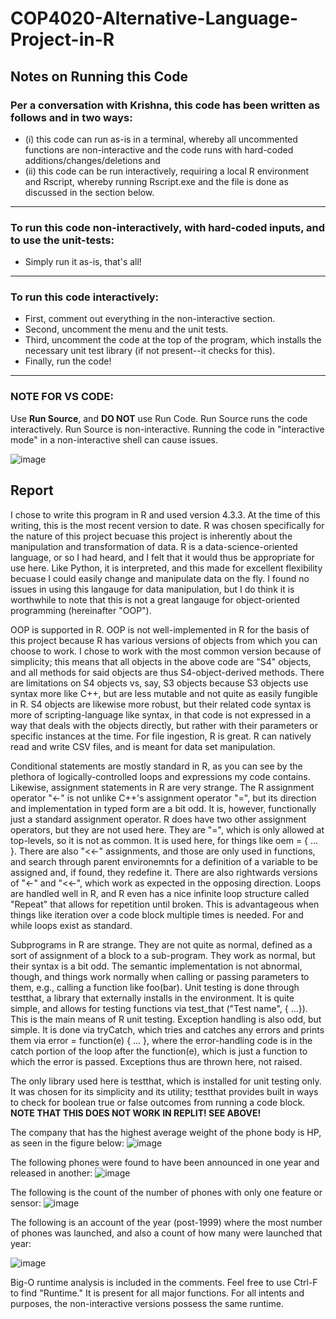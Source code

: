 # COP4020-Alternative-Language-Project-in-R
## Notes on Running this Code
### Per a conversation with Krishna, this code has been written as follows and in two ways: 
- (i) this code can run as-is in a terminal, whereby all uncommented functions are non-interactive and the code runs with hard-coded additions/changes/deletions and
- (ii) this code can be run interactively, requiring a local R environment and Rscript, whereby running Rscript.exe and the file is done as discussed in the section below.

---

### __To run this code non-interactively, with hard-coded inputs, and to use the unit-tests:__
- Simply run it as-is, that's all!

---

### __To run this code interactively:__
- First, comment out everything in the non-interactive section.
- Second, uncomment the menu and the unit tests.
- Third, uncomment the code at the top of the program, which installs the necessary unit test library (if not present--it checks for this).
- Finally, run the code!

---

### **NOTE FOR VS CODE**: 

Use **Run Source**, and **DO NOT** use Run Code. Run Source runs the code interactively. Run Source is non-interactive.
Running the code in "interactive mode" in a non-interactive shell can cause issues.

![image](https://github.com/WJGardnerJr/COP4020-Alternative-Language-Project-in-R/assets/135628958/f69390d3-f0db-4626-9514-b10ca10aed8b)

## Report

I chose to write this program in R and used version 4.3.3. At the time of this writing, this is the most recent
version to date. R was chosen specifically for the nature of this project becuase this project is inherently about the
manipulation and transformation of data. R is a data-science-oriented language, or so I had heard, and I felt that it would
thus be appropriate for use here. Like Python, it is interpreted, and this made for excellent flexibility becuase I could easily
change and manipulate data on the fly. I found no issues in using this langauge for data manipulation, but I do think it is 
worthwhile to note that this is not a great langauge for object-oriented programming (hereinafter "OOP").

OOP is supported in R. OOP is not well-implemented in R for the basis of this project because R has various versions of objects from
which you can choose to work. I chose to work with the most common version because of simplicity; this means that all objects in the 
above code are "S4" objects, and all methods for said objects are thus S4-object-derived methods. There are limitations on S4 objects vs,
say, S3 objects because S3 objects use syntax more like C++, but are less mutable and not quite as easily fungible in R. S4 objects are
likewise more robust, but their related code syntax is more of scripting-language like syntax, in that code is not expressed in a way that
deals with the objects directly, but rather with their parameters or specific instances at the time. For file ingestion, R is great. R
can natively read and write CSV files, and is meant for data set manipulation.

Conditional statements are mostly standard in R, as you can see by the plethora of logically-controlled loops and expressions my code contains.
Likewise, assignment statements in R are very strange. The R assignment operator "<-" is not unlike C++'s assignment operator "=", but its direction
and implementation in typed form are a bit odd. It is, however, functionally just a standard assignment operator. R does have two other assignment operators,
but they are not used here. They are "=", which is only allowed at top-levels, so it is not as common. It is used here, for things like oem = { ... }.
There are also "<<-" assignments, and those are only used in functions, and search through parent environemnts for a definition of a variable to be assigned and, if found, they redefine it. There are also rightwards versions of "<-" and "<<-", which work as expected in the opposing direction. Loops are handled well in R, and
R even has a nice infinite loop structure called "Repeat" that allows for repetition until broken. This is advantageous when things like iteration
over a code block multiple times is needed. For and while loops exist as standard. 

Subprograms in R are strange. They are not quite as normal, defined as a sort of assignment of a block to a sub-program. They work as normal, but their syntax is a bit odd. The semantic implementation is not abnormal, though, and things work normally when calling or passing parameters to them, e.g., calling a function like foo(bar). Unit testing is done through testthat, a library that externally installs in the environment. It is quite simple, and allows for testing functions via test_that ("Test name", { ...}). This is the main means of R unit testing. Exception handling is also odd, but simple. It is done via tryCatch, which tries and catches any errors and prints them via error = function(e) { ... }, where the error-handling code is in the catch portion of the loop after the function(e), which is just a function to which the error is passed. Exceptions thus are thrown here, not raised.

The only library used here is testthat, which is installed for unit testing only. It was chosen for its simplicity and its utility; testthat provides built in ways to check for boolean true or false outcomes from running a code block. **NOTE THAT THIS DOES NOT WORK IN REPLIT! SEE ABOVE!**

The company that has the highest average weight of the phone body is HP, as seen in the figure below:
![image](https://github.com/WJGardnerJr/COP4020-Alternative-Language-Project-in-R/assets/135628958/025be779-089e-4df1-9d79-c9df96886bdd)


The following phones were found to have been announced in one year and released in another:
![image](https://github.com/WJGardnerJr/COP4020-Alternative-Language-Project-in-R/assets/135628958/03c978b7-c379-4744-8d70-728980af3ecf)

The following is the count of the number of phones with only one feature or sensor:
![image](https://github.com/WJGardnerJr/COP4020-Alternative-Language-Project-in-R/assets/135628958/169a65c2-47b4-44ba-94ad-35ed35a65c9d)

The following is an account of the year (post-1999) where the most number of phones was launched, and also a count of how many were launched that year:

![image](https://github.com/WJGardnerJr/COP4020-Alternative-Language-Project-in-R/assets/135628958/d021103c-fce8-4535-9fce-30ccdd30923f)

Big-O runtime analysis is included in the comments. Feel free to use Ctrl-F to find "Runtime." It is present for all major functions. For all intents and purposes, the non-interactive versions possess the same runtime.

